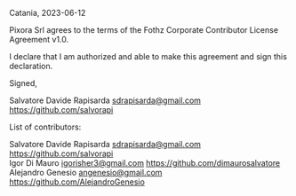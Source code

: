 Catania, 2023-06-12

Pixora Srl agrees to the terms of the Fothz Corporate Contributor License
Agreement v1.0.

I declare that I am authorized and able to make this agreement and sign this
declaration.

Signed,

Salvatore Davide Rapisarda sdrapisarda@gmail.com https://github.com/salvorapi

List of contributors:

Salvatore Davide Rapisarda sdrapisarda@gmail.com https://github.com/salvorapi <br />
Igor Di Mauro igorisher3@gmail.com https://github.com/dimaurosalvatore <br />
Alejandro Genesio angenesio@gmail.com https://github.com/AlejandroGenesio <br />
